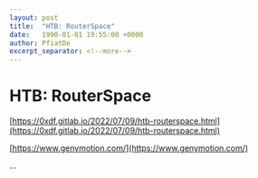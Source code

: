 ```yaml
---
layout: post
title:  "HTB: RouterSpace"
date:   1990-01-01 19:55:00 +0000
author: PfiatDe
excerpt_separator: <!--more-->
---
```


# HTB: RouterSpace

[https://0xdf.gitlab.io/2022/07/09/htb-routerspace.html](https://0xdf.gitlab.io/2022/07/09/htb-routerspace.html)

[https://www.genymotion.com/](https://www.genymotion.com/)

...
<!--more-->

